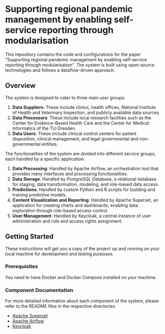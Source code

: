 # Supporting regional pandemic management by enabling self-service reporting through modularisation

This repository contains the code and configurations for the paper "Supporting regional pandemic management by enabling self-service reporting through modularisation". The system is built using open-source technologies and follows a dataflow-driven approach.

## Overview

The system is designed to cater to three main user groups:

1. **Data Suppliers**: These include clinics, health offices, National Institute of Health and Veterinary Inspection, and publicly available data sources.
2. **Data Processors**: These include local research facilities such as the Center for Evidence-Based Health Care and the Center for Medical Informatics of the TU-Dresden.
3. **Data Users**: These include clinical control centers for patient disposition, clinical management, and legal governmental and non-governmental entities.

The functionalities of the system are divided into different service groups, each handled by a specific application:

1. **Data Processing**: Handled by Apache Airflow, an orchestration tool that provides many interfaces and processing functionalities.
2. **Data Storage**: Handled by PostgreSQL Database, a relational database for staging, data transformation, modeling, and role-based data access.
3. **Predictions**: Handled by custom Python and R scripts for building and training predictive models.
4. **Content Visualization and Reporting**: Handled by Apache Superset, an application for creating charts and dashboards, enabling data exploration through role-based access control.
5. **User Management**: Handled by Keycloak, a central instance of user administration and role and access rights assignment.

## Getting Started

These instructions will get you a copy of the project up and running on your local machine for development and testing purposes.

### Prerequisites

You need to have Docker and Docker Compose installed on your machine.

### Component Documentation
For more detailed information about each component of the system, please refer to the README files in the respective directories:

* [Apache Superset](./superset/README.md)
* [Apache Airflow](./airflow/README.md)
* [Keycloak](./keycloak/README.md)


